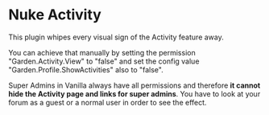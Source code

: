 # Nuke Activity

This plugin whipes every visual sign of the Activity feature away. 

You can achieve that manually by setting the permission "Garden.Activity.View" to "false" and set the config value "Garden.Profile.ShowActivities" also to "false".

Super Admins in Vanilla always have all permissions and therefore **it cannot hide the Activity page and links for super admins**. You have to look at your forum as a guest or a normal user in order to see the effect.